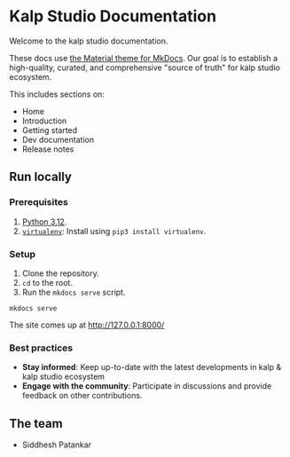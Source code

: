# Kalp Studio Documentation

Welcome to the kalp studio documentation.

These docs use [the Material theme for MkDocs](https://squidfunk.github.io/mkdocs-material/). Our goal is to establish a high-quality, curated, and comprehensive "source of truth" for kalp studio ecosystem. 

This includes sections on:

- Home
- Introduction
- Getting started
- Dev documentation
- Release notes 

## Run locally

### Prerequisites

1. [Python 3.12](https://www.python.org/downloads/).
2. [`virtualenv`](https://pypi.org/project/virtualenv/): Install using `pip3 install virtualenv`.

### Setup

1. Clone the repository.
2. `cd` to the root.
3. Run the `mkdocs serve` script. 

```
mkdocs serve
```

The site comes up at http://127.0.0.1:8000/ 


### Best practices

- **Stay informed**: Keep up-to-date with the latest developments in kalp & kalp studio ecosystem
- **Engage with the community**: Participate in discussions and provide feedback on other contributions.

## The team

- Siddhesh Patankar 

